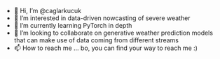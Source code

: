 - 👋 Hi, I’m @caglarkucuk
- 👀 I’m interested in data-driven nowcasting of severe weather
- 🌱 I’m currently learning PyTorch in depth
- 💞️ I’m looking to collaborate on generative weather prediction models that can make use of data coming from different streams   
- 📫 How to reach me ... bo, you can find your way to reach me :)

<!---
caglarkucuk/caglarkucuk is a ✨ special ✨ repository because its `README.md` (this file) appears on your GitHub profile.
You can click the Preview link to take a look at your changes.
--->
